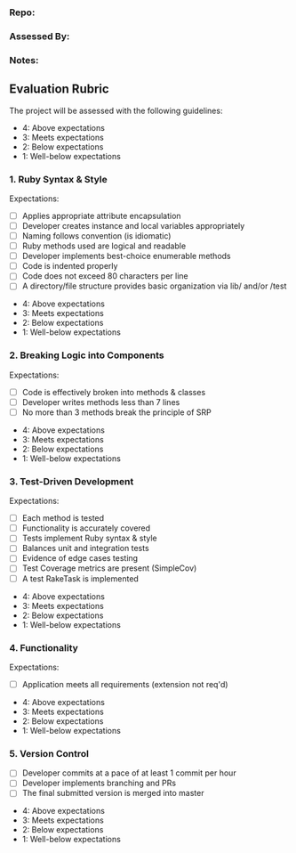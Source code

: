 ### Repo:

### Assessed By:

### Notes:


## Evaluation Rubric

The project will be assessed with the following guidelines:

* 4: Above expectations
* 3: Meets expectations
* 2: Below expectations
* 1: Well-below expectations

### 1. Ruby Syntax & Style

Expectations:

- [ ] Applies appropriate attribute encapsulation  
- [ ] Developer creates instance and local variables appropriately
- [ ] Naming follows convention (is idiomatic)
- [ ] Ruby methods used are logical and readable  
- [ ] Developer implements best-choice enumerable methods
- [ ] Code is indented properly
- [ ] Code does not exceed 80 characters per line
- [ ] A directory/file structure provides basic organization via lib/ and/or /test

* 4: Above expectations
* 3: Meets expectations
* 2: Below expectations
* 1: Well-below expectations

### 2. Breaking Logic into Components

Expectations:

- [ ] Code is effectively broken into methods & classes
- [ ] Developer writes methods less than 7 lines
- [ ] No more than 3 methods break the principle of SRP

* 4: Above expectations
* 3: Meets expectations
* 2: Below expectations
* 1: Well-below expectations

### 3. Test-Driven Development

Expectations:

- [ ] Each method is tested  
- [ ] Functionality is accurately covered
- [ ] Tests implement Ruby syntax & style   
- [ ] Balances unit and integration tests
- [ ] Evidence of edge cases testing
- [ ] Test Coverage metrics are present (SimpleCov)
- [ ] A test RakeTask is implemented

* 4: Above expectations
* 3: Meets expectations
* 2: Below expectations
* 1: Well-below expectations

### 4. Functionality

Expectations:

- [ ] Application meets all requirements (extension not req'd)

* 4: Above expectations
* 3: Meets expectations
* 2: Below expectations
* 1: Well-below expectations

### 5. Version Control

- [ ] Developer commits at a pace of at least 1 commit per hour
- [ ] Developer implements branching and PRs
- [ ] The final submitted version is merged into master

* 4: Above expectations
* 3: Meets expectations
* 2: Below expectations
* 1: Well-below expectations
